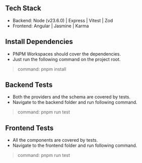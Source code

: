 ## Tech Stack

* Backend: Node (v23.6.0) | Express | Vitest | Zod
* Frontend: Angular | Jasmine | Karma

## Install Dependencies

* PNPM Workspaces should cover the dependencies. 
* Just run the following command on the project root.

> command: pnpm install

## Backend Tests

* Both the providers and the schema are covered by tests.
* Navigate to the backend folder and run following command.

> command: pnpm run test

## Frontend Tests

* All the components are covered by tests.
* Navigate to the frontend folder and run following command.

> command: pnpm run test
